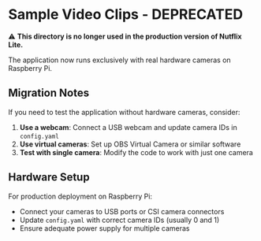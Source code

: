 # Sample Video Clips - DEPRECATED

⚠️ **This directory is no longer used in the production version of Nutflix Lite.**

The application now runs exclusively with real hardware cameras on Raspberry Pi.

## Migration Notes

If you need to test the application without hardware cameras, consider:

1. **Use a webcam**: Connect a USB webcam and update camera IDs in `config.yaml`
2. **Use virtual cameras**: Set up OBS Virtual Camera or similar software
3. **Test with single camera**: Modify the code to work with just one camera

## Hardware Setup

For production deployment on Raspberry Pi:
- Connect your cameras to USB ports or CSI camera connectors
- Update `config.yaml` with correct camera IDs (usually 0 and 1)
- Ensure adequate power supply for multiple cameras
